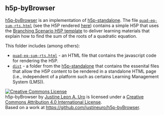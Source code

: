 ## h5p-byBrowser
[h5p-byBrowser](https://github.com/justineuro/h5p-byBrowser) is an implementation of [h5p-standalone](https://github.com/tunapanda/h5p-standalone).  The file [`quad-eq-sum-rts.html`](./quad-eq-sum-rts.html) (see the H5P rendered [here](https://justineuro.github.io/h5p-byBrowser/quad-eq-sum-rts.html)) contains a simple H5P that uses the [Branching Scenario H5P template](https://h5p.org/branching-scenario) to deliver learning materials that explain how to find the sum of the roots of a quadratic equation.  
  
This folder includes (among others):  
  
* [`quad-eq-sum-rts.html`](./quad-eq-sum-rts.html) - an HTML file that contains the javascript code for rendering the H5P.
* [`dist`](./dist) - a folder from the [h5p-standalone](https://github.com/tunapanda/h5p-standalone) that contains the essenital files that allow the H5P content to be rendered in a standalone HTML page (i.e., independent of a platform such as certains Learning Management System (LMS)).  
  
<a rel="license" href="http://creativecommons.org/licenses/by/4.0/"><img alt="Creative Commons License" style="border-width:0" src="https://i.creativecommons.org/l/by/4.0/80x15.png" /></a><br /><span xmlns:dct="http://purl.org/dc/terms/" property="dct:title">h5p-byBrowser</span> by <a xmlns:cc="http://creativecommons.org/ns#" href="https://github.com/justineuro/" property="cc:attributionName" rel="cc:attributionURL">Justine Leon A. Uro</a> is licensed under a <a rel="license" href="http://creativecommons.org/licenses/by/4.0/">Creative Commons Attribution 4.0 International License</a>.<br />Based on a work at <a xmlns:dct="http://purl.org/dc/terms/" href="https://github.com/justineuro/h5p-byBrowser" rel="dct:source">https://github.com/justineuro/h5p-byBrowser</a>.
